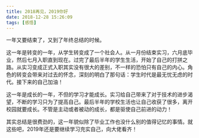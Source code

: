 ```yaml
---
title: 2018再见，2019你好
date: 2018-12-28 15:26:09
tags: [感悟]
---
```

一年又要结束了，又到了年终总结的时候。

这一年是转变的一年，从学生转变成了一个社会人。从一月份结束实习，六月底毕业，然后七月入职直到现在。过完了最后半年的学生生活，开始了自己的打拼之路。从实习变成正式入职其实没有很大的差别，不一样的恐怕只有自己的内心。角色的转变会带来对过去的怀念，深刻的明白了那句话：学生时代是最无忧无虑的时代。接下来的自己加油！

这一年是成长的一年，不但的学习才能成长。实习给自己带来了对于技术的进步渴望，不断的学习只为了提高自己。最后半年的学校生活也让自己收获了很多，离开校园就要成长。不管是主动或者被动的成长，都是驱使自己前进的动力！

其实总结是很费劲的，这一年貌似除了毕业工作也没什么别的值得记忆的事情。就这些吧，2019年还是要继续学习充实自己，向大佬看齐！